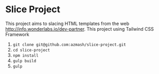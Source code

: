 # Slice Project

This project aims to slacing HTML templates from the web http://info.wonderlabs.io/dev-partner. 
This project using Tailwind CSS Framework

1. `git clone git@github.com:azmash/slice-project.git`
2. `cd slice-project`
3. `npm install`
4. `gulp build`
5. `gulp`
